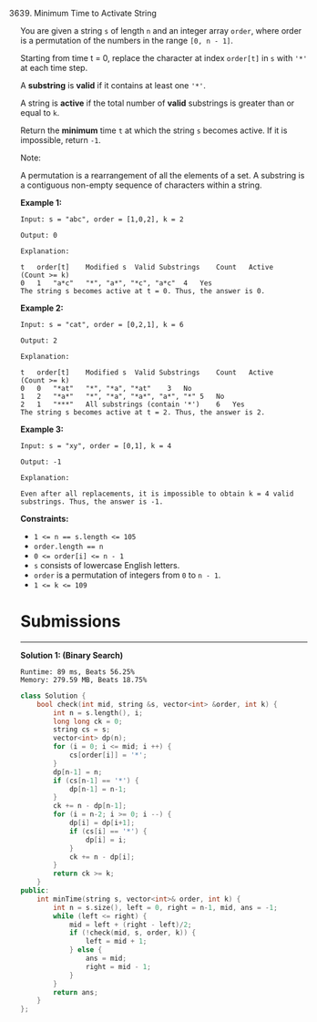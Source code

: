 3639. Minimum Time to Activate String

You are given a string `s` of length `n` and an integer array `order`, where order is a permutation of the numbers in the range `[0, n - 1]`.

Starting from time t = 0, replace the character at index `order[t]` in `s` with `'*'` at each time step.

A **substring** is **valid** if it contains at least one `'*'`.

A string is **active** if the total number of **valid** substrings is greater than or equal to `k`.

Return the **minimum** time `t` at which the string `s` becomes active. If it is impossible, return `-1`.

Note:

A permutation is a rearrangement of all the elements of a set.
A substring is a contiguous non-empty sequence of characters within a string.
 

**Example 1:**
```
Input: s = "abc", order = [1,0,2], k = 2

Output: 0

Explanation:

t	order[t]	Modified s	Valid Substrings	Count	Active
(Count >= k)
0	1	"a*c"	"*", "a*", "*c", "a*c"	4	Yes
The string s becomes active at t = 0. Thus, the answer is 0.
```

**Example 2:**
```
Input: s = "cat", order = [0,2,1], k = 6

Output: 2

Explanation:

t	order[t]	Modified s	Valid Substrings	Count	Active
(Count >= k)
0	0	"*at"	"*", "*a", "*at"	3	No
1	2	"*a*"	"*", "*a", "*a*", "a*", "*"	5	No
2	1	"***"	All substrings (contain '*')	6	Yes
The string s becomes active at t = 2. Thus, the answer is 2.
```

**Example 3:**
```
Input: s = "xy", order = [0,1], k = 4

Output: -1

Explanation:

Even after all replacements, it is impossible to obtain k = 4 valid substrings. Thus, the answer is -1.
```
 

**Constraints:**

* `1 <= n == s.length <= 105`
* `order.length == n`
* `0 <= order[i] <= n - 1`
* `s` consists of lowercase English letters.
* `order` is a permutation of integers from `0` to `n - 1`.
* `1 <= k <= 109`

# Submissions
---
**Solution 1: (Binary Search)**
```
Runtime: 89 ms, Beats 56.25%
Memory: 279.59 MB, Beats 18.75%
```
```c++
class Solution {
    bool check(int mid, string &s, vector<int> &order, int k) {
        int n = s.length(), i;
        long long ck = 0;
        string cs = s;
        vector<int> dp(n);
        for (i = 0; i <= mid; i ++) {
            cs[order[i]] = '*';
        }
        dp[n-1] = n;
        if (cs[n-1] == '*') {
            dp[n-1] = n-1;
        }
        ck += n - dp[n-1];
        for (i = n-2; i >= 0; i --) {
            dp[i] = dp[i+1];
            if (cs[i] == '*') {
                dp[i] = i;
            }
            ck += n - dp[i];
        }
        return ck >= k;
    }
public:
    int minTime(string s, vector<int>& order, int k) {
        int n = s.size(), left = 0, right = n-1, mid, ans = -1;
        while (left <= right) {
            mid = left + (right - left)/2;
            if (!check(mid, s, order, k)) {
                left = mid + 1;
            } else {
                ans = mid;
                right = mid - 1;
            }
        }
        return ans;
    }
};
```
